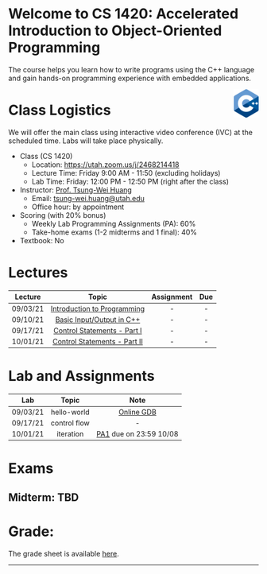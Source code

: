 # Welcome to CS 1420: Accelerated Introduction to Object-Oriented Programming

The course helps you learn how to write programs using the C++ language and gain hands-on programming experience with embedded applications.

<img align="right" width="10%" src="images/course-image.png">

# Class Logistics

We will offer the main class using interactive video conference (IVC) at the scheduled time. Labs will take place physically.

+ Class (CS 1420)
  + Location: https://utah.zoom.us/j/2468214418
  + Lecture Time: Friday 9:00 AM - 11:50 (excluding holidays)
  + Lab Time: Friday: 12:00 PM - 12:50 PM (right after the class)
+ Instructor: [Prof. Tsung-Wei Huang][Tsung-Wei Huang]
  + Email: tsung-wei.huang@utah.edu
  + Office hour: by appointment
+ Scoring (with 20% bonus)
  + Weekly Lab Programming Assignments (PA): 60%
  + Take-home exams (1-2 midterms and 1 final): 40%
+ Textbook: No

# Lectures

| Lecture  | Topic | Assignment | Due | 
| :-:      | :-:   | :-:        | :-: |
| 09/03/21 | [Introduction to Programming](slides/lecture1.pdf) | - | - |
| 09/10/21 | [Basic Input/Output in C++](slides/lecture2.pdf) | - | - |
| 09/17/21 | [Control Statements - Part I](slides/lecture3.pdf) | - | - |
| 10/01/21 | [Control Statements - Part II](slides/lecture4.pdf) | - | - |

# Lab and Assignments

| Lab      | Topic  | Note |
| :-:      | :-:    | :-:  |
| 09/03/21 | hello-world | [Online GDB](https://www.onlinegdb.com/) |
| 09/17/21 | control flow | - |
| 10/01/21 | iteration | [PA1](PAs/PA1.docx) due on 23:59 10/08 |

# Exams

## Midterm: TBD

# Grade: 

The grade sheet is available [here](https://docs.google.com/spreadsheets/d/1-UcFXgP9A3SDcwU_f5XxV68YFjVbHQeYIMI3m8mGtkI/edit#gid=0).


---

[Tsung-Wei Huang]:    https://tsung-wei-huang.github.io/

